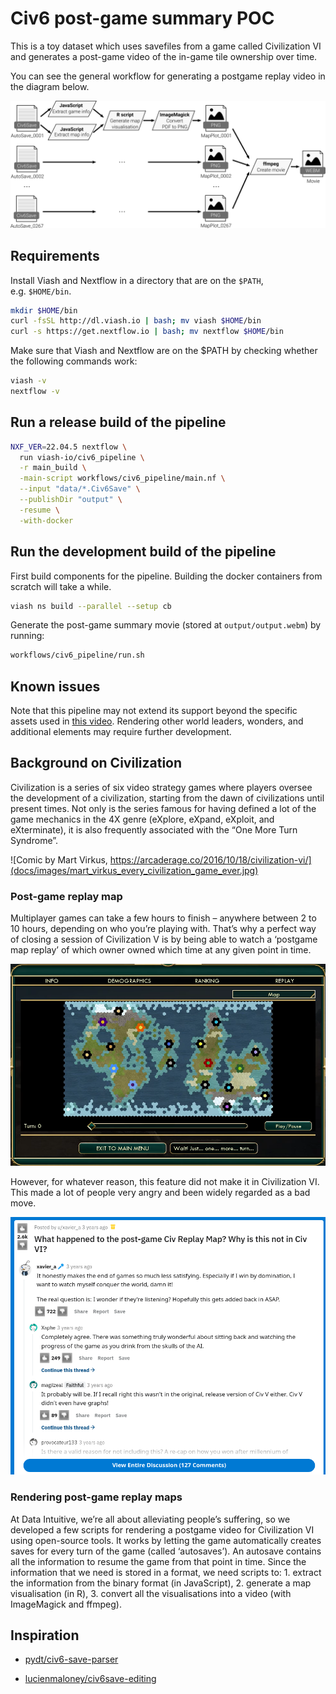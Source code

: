 
# Civ6 post-game summary POC

This is a toy dataset which uses savefiles from a game called
Civilization VI and generates a post-game video of the in-game tile
ownership over time.

You can see the general workflow for generating a postgame replay video
in the diagram below.

![](docs/images/workflow.png)

## Requirements

Install Viash and Nextflow in a directory that are on the `$PATH`,
e.g. `$HOME/bin`.

``` bash
mkdir $HOME/bin
curl -fsSL http://dl.viash.io | bash; mv viash $HOME/bin
curl -s https://get.nextflow.io | bash; mv nextflow $HOME/bin
```

Make sure that Viash and Nextflow are on the \$PATH by checking whether
the following commands work:

``` bash
viash -v
nextflow -v
```

## Run a release build of the pipeline

``` sh
NXF_VER=22.04.5 nextflow \
  run viash-io/civ6_pipeline \
  -r main_build \
  -main-script workflows/civ6_pipeline/main.nf \
  --input "data/*.Civ6Save" \
  --publishDir "output" \
  -resume \
  -with-docker
```

<!-- todo: use an actual release -->

## Run the development build of the pipeline

First build components for the pipeline. Building the docker containers
from scratch will take a while.

``` bash
viash ns build --parallel --setup cb
```

Generate the post-game summary movie (stored at `output/output.webm`) by
running:

``` bash
workflows/civ6_pipeline/run.sh
```

## Known issues

Note that this pipeline may not extend its support beyond the specific
assets used in [this
video](https://www.youtube.com/watch?v=wxw3T9589-c). Rendering other
world leaders, wonders, and additional elements may require further
development.

## Background on Civilization

Civilization is a series of six video strategy games where players
oversee the development of a civilization, starting from the dawn of
civilizations until present times. Not only is the series famous for
having defined a lot of the game mechanics in the 4X genre (eXplore,
eXpand, eXploit, and eXterminate), it is also frequently associated with
the “One More Turn Syndrome”.

![Comic by Mart Virkus,
https://arcaderage.co/2016/10/18/civilization-vi/](docs/images/mart_virkus_every_civilization_game_ever.jpg)

### Post-game replay map

Multiplayer games can take a few hours to finish – anywhere between 2 to
10 hours, depending on who you’re playing with. That’s why a perfect way
of closing a session of Civilization V is by being able to watch a
‘postgame map replay’ of which owner owned which time at any given point
in time.

<div>

[![](docs/images/civ5_victory_.png)](docs/images/civ5_victory_.webm)

</div>

However, for whatever reason, this feature did not make it in
Civilization VI. This made a lot of people very angry and been widely
regarded as a bad move. <!-- quoting Douglas Adams here -->

![](docs/images/civ6_rant_.png)

### Rendering post-game replay maps

At Data Intuitive, we’re all about alleviating people’s suffering, so we
developed a few scripts for rendering a postgame video for Civilization
VI using open-source tools. It works by letting the game automatically
creates saves for every turn of the game (called ‘autosaves’). An
autosave contains all the information to resume the game from that point
in time. Since the information that we need is stored in a format, we
need scripts to: 1. extract the information from the binary format (in
JavaScript), 2. generate a map visualisation (in R), 3. convert all the
visualisations into a video (with ImageMagick and ffmpeg).

## Inspiration

- [pydt/civ6-save-parser](https://github.com/pydt/civ6-save-parser)

- [lucienmaloney/civ6save-editing](https://github.com/lucienmaloney/civ6save-editing)
